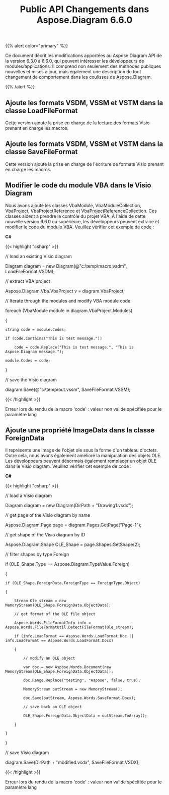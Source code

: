﻿---
title: Public API Changements dans Aspose.Diagram 6.6.0
type: docs
weight: 20
url: /fr/net/public-api-changes-in-aspose-diagram-6-6-0/
---
{{% alert color="primary" %}} 

Ce document décrit les modifications apportées au Aspose.Diagram API de la version 6.3.0 à 6.6.0, qui peuvent intéresser les développeurs de modules/applications. Il comprend non seulement des méthodes publiques nouvelles et mises à jour, mais également une description de tout changement de comportement dans les coulisses de Aspose.Diagram.

{{% /alert %}} 
## **Ajoute les formats VSDM, VSSM et VSTM dans la classe LoadFileFormat**
Cette version ajoute la prise en charge de la lecture des formats Visio prenant en charge les macros.
## **Ajoute les formats VSDM, VSSM et VSTM dans la classe SaveFileFormat**
Cette version ajoute la prise en charge de l'écriture de formats Visio prenant en charge les macros.
## **Modifier le code du module VBA dans le Visio Diagram**
Nous avons ajouté les classes VbaModule, VbaModuleCollection, VbaProject, VbaProjectReference et VbaProjectReferenceCollection. Ces classes aident à prendre le contrôle du projet VBA. À l'aide de cette nouvelle version 6.6.0 ou supérieure, les développeurs peuvent extraire et modifier le code du module VBA. Veuillez vérifier cet exemple de code :

**C#**

{{< highlight "csharp" >}}

 // load an existing Visio diagram

Diagram diagram = new Diagram(@"c:\temp\macro.vsdm", LoadFileFormat.VSDM);

// extract VBA project

Aspose.Diagram.Vba.VbaProject v = diagram.VbaProject;

// Iterate through the modules and modify VBA module code

foreach (VbaModule module in diagram.VbaProject.Modules)

{

    string code = module.Codes;

    if (code.Contains("This is test message."))

        code = code.Replace("This is test message.", "This is Aspose.Diagram message.");

    module.Codes = code;

}

// save the Visio diagram

diagram.Save(@"c:\temp\out.vssm", SaveFileFormat.VSSM);

{{< /highlight >}}

Erreur lors du rendu de la macro 'code' : valeur non valide spécifiée pour le paramètre lang
## **Ajoute une propriété ImageData dans la classe ForeignData**
Il représente une image de l'objet ole sous la forme d'un tableau d'octets. Outre cela, nous avons également amélioré la manipulation des objets OLE. Les développeurs peuvent désormais également remplacer un objet OLE dans le Visio diagram. Veuillez vérifier cet exemple de code :

**C#**

{{< highlight "csharp" >}}

 // load a Visio diagram

Diagram diagram = new Diagram(DirPath + "Drawing1.vsdx");

// get page of the Visio diagram by name

Aspose.Diagram.Page page = diagram.Pages.GetPage("Page-1");

// get shape of the Visio diagram by ID

Aspose.Diagram.Shape OLE_Shape = page.Shapes.GetShape(2);

// filter shapes by type Foreign

if (OLE_Shape.Type == Aspose.Diagram.TypeValue.Foreign)

{

    if (OLE_Shape.ForeignData.ForeignType == ForeignType.Object)

    {

        Stream Ole_stream = new MemoryStream(OLE_Shape.ForeignData.ObjectData);

        // get format of the OLE file object

        Aspose.Words.FileFormatInfo info = Aspose.Words.FileFormatUtil.DetectFileFormat(Ole_stream);

        if (info.LoadFormat == Aspose.Words.LoadFormat.Doc || info.LoadFormat == Aspose.Words.LoadFormat.Docx)

        {

            // modify an OLE object

            var doc = new Aspose.Words.Document(new MemoryStream(OLE_Shape.ForeignData.ObjectData));

            doc.Range.Replace("testing", "Aspose", false, true);

            MemoryStream outStream = new MemoryStream();

            doc.Save(outStream, Aspose.Words.SaveFormat.Docx);

            // save back an OLE object

            OLE_Shape.ForeignData.ObjectData = outStream.ToArray();

        }

    }

}

// save Visio diagram

diagram.Save(DirPath + "modified.vsdx", SaveFileFormat.VSDX);

{{< /highlight >}}

Erreur lors du rendu de la macro 'code' : valeur non valide spécifiée pour le paramètre lang
